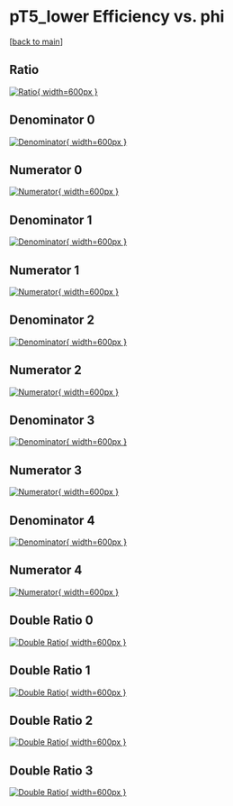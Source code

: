 # pT5_lower Efficiency vs. phi

[[back to main](./)]



## Ratio

[![Ratio](../mtv/var/pT5_lower_loweta_321_-1_eff_phi.png){ width=600px }](../mtv/var/pT5_lower_loweta_321_-1_eff_phi.pdf)

## Denominator 0

[![Denominator](../mtv/den/pT5_lower_loweta_321_-1_eff_phi_den0.png){ width=600px }](../mtv/den/pT5_lower_loweta_321_-1_eff_phi_den0.pdf)

## Numerator 0

[![Numerator](../mtv/num/pT5_lower_loweta_321_-1_eff_phi_num0.png){ width=600px }](../mtv/num/pT5_lower_loweta_321_-1_eff_phi_num0.pdf)

## Denominator 1

[![Denominator](../mtv/den/pT5_lower_loweta_321_-1_eff_phi_den1.png){ width=600px }](../mtv/den/pT5_lower_loweta_321_-1_eff_phi_den1.pdf)

## Numerator 1

[![Numerator](../mtv/num/pT5_lower_loweta_321_-1_eff_phi_num1.png){ width=600px }](../mtv/num/pT5_lower_loweta_321_-1_eff_phi_num1.pdf)

## Denominator 2

[![Denominator](../mtv/den/pT5_lower_loweta_321_-1_eff_phi_den2.png){ width=600px }](../mtv/den/pT5_lower_loweta_321_-1_eff_phi_den2.pdf)

## Numerator 2

[![Numerator](../mtv/num/pT5_lower_loweta_321_-1_eff_phi_num2.png){ width=600px }](../mtv/num/pT5_lower_loweta_321_-1_eff_phi_num2.pdf)

## Denominator 3

[![Denominator](../mtv/den/pT5_lower_loweta_321_-1_eff_phi_den3.png){ width=600px }](../mtv/den/pT5_lower_loweta_321_-1_eff_phi_den3.pdf)

## Numerator 3

[![Numerator](../mtv/num/pT5_lower_loweta_321_-1_eff_phi_num3.png){ width=600px }](../mtv/num/pT5_lower_loweta_321_-1_eff_phi_num3.pdf)

## Denominator 4

[![Denominator](../mtv/den/pT5_lower_loweta_321_-1_eff_phi_den4.png){ width=600px }](../mtv/den/pT5_lower_loweta_321_-1_eff_phi_den4.pdf)

## Numerator 4

[![Numerator](../mtv/num/pT5_lower_loweta_321_-1_eff_phi_num4.png){ width=600px }](../mtv/num/pT5_lower_loweta_321_-1_eff_phi_num4.pdf)

## Double Ratio 0

[![Double Ratio](../mtv/ratio/pT5_lower_loweta_321_-1_eff_phi_ratio0.png){ width=600px }](../mtv/ratio/pT5_lower_loweta_321_-1_eff_phi_ratio0.pdf)

## Double Ratio 1

[![Double Ratio](../mtv/ratio/pT5_lower_loweta_321_-1_eff_phi_ratio1.png){ width=600px }](../mtv/ratio/pT5_lower_loweta_321_-1_eff_phi_ratio1.pdf)

## Double Ratio 2

[![Double Ratio](../mtv/ratio/pT5_lower_loweta_321_-1_eff_phi_ratio2.png){ width=600px }](../mtv/ratio/pT5_lower_loweta_321_-1_eff_phi_ratio2.pdf)

## Double Ratio 3

[![Double Ratio](../mtv/ratio/pT5_lower_loweta_321_-1_eff_phi_ratio3.png){ width=600px }](../mtv/ratio/pT5_lower_loweta_321_-1_eff_phi_ratio3.pdf)

